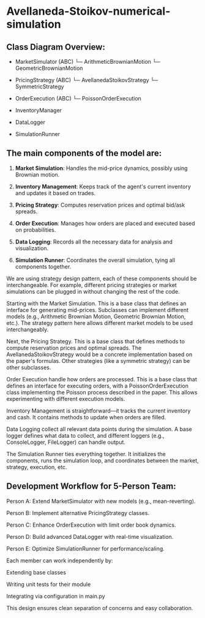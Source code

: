 # Avellaneda-Stoikov-numerical-simulation

## Class Diagram Overview:

- MarketSimulator (ABC)
  └─ ArithmeticBrownianMotion
  └─ GeometricBrownianMotion

- PricingStrategy (ABC)
  └─ AvellanedaStoikovStrategy
  └─ SymmetricStrategy

- OrderExecution (ABC)
  └─ PoissonOrderExecution

- InventoryManager
- DataLogger
- SimulationRunner

## The main components of the model are:

1. **Market Simulation**: Handles the mid-price dynamics, possibly using Brownian motion.

2. **Inventory Management**: Keeps track of the agent's current inventory and updates it based on trades.

3. **Pricing Strategy**: Computes reservation prices and optimal bid/ask spreads.

4. **Order Execution**: Manages how orders are placed and executed based on probabilities.

5. **Data Logging**: Records all the necessary data for analysis and visualization.

6. **Simulation Runner**: Coordinates the overall simulation, tying all components together.

We are using strategy design pattern, each of these components should be interchangeable. For example, different pricing strategies or market simulations can be plugged in without changing the rest of the code.

Starting with the Market Simulation. This is a base class that defines an interface for generating mid-prices. Subclasses can implement different models (e.g., Arithmetic Brownian Motion, Geometric Brownian Motion, etc.). The strategy pattern here allows different market models to be used interchangeably.

Next, the Pricing Strategy. This is a base class that defines methods to compute reservation prices and optimal spreads. The AvellanedaStoikovStrategy would be a concrete implementation based on the paper's formulas. Other strategies (like a symmetric strategy) can be other subclasses.

Order Execution handle how orders are processed. This is a base class that defines an interface for executing orders, with a PoissonOrderExecution class implementing the Poisson process described in the paper. This allows experimenting with different execution models.

Inventory Management is straightforward—it tracks the current inventory and cash. It contains methods to update when orders are filled.

Data Logging collect all relevant data points during the simulation. A base logger defines what data to collect, and different loggers (e.g., ConsoleLogger, FileLogger) can handle output.

The Simulation Runner ties everything together. It initializes the components, runs the simulation loop, and coordinates between the market, strategy, execution, etc.

## Development Workflow for 5-Person Team:
Person A: Extend MarketSimulator with new models (e.g., mean-reverting).

Person B: Implement alternative PricingStrategy classes.

Person C: Enhance OrderExecution with limit order book dynamics.

Person D: Build advanced DataLogger with real-time visualization.

Person E: Optimize SimulationRunner for performance/scaling.

Each member can work independently by:

Extending base classes

Writing unit tests for their module

Integrating via configuration in main.py

This design ensures clean separation of concerns and easy collaboration.






